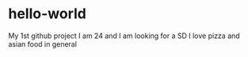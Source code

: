 # hello-world
My 1st github project
I am 24 and I am looking for a SD 
I love pizza and asian food in general
